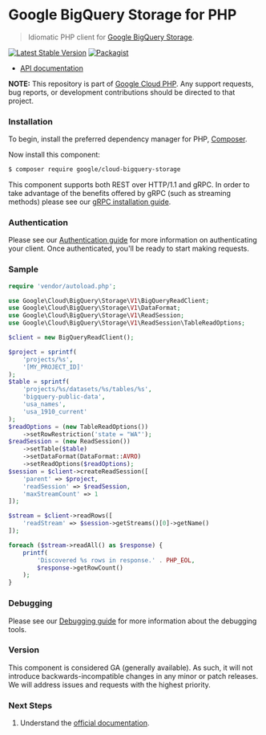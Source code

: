 # Google BigQuery Storage for PHP

> Idiomatic PHP client for [Google BigQuery Storage](https://cloud.google.com/bigquery).

[![Latest Stable Version](https://poser.pugx.org/google/cloud-bigquery-storage/v/stable)](https://packagist.org/packages/google/cloud-bigquery-storage) [![Packagist](https://img.shields.io/packagist/dm/google/cloud-bigquerystorage.svg)](https://packagist.org/packages/google/cloud-bigquerystorage)

* [API documentation](https://cloud.google.com/php/docs/reference/cloud-bigquery-storage/latest)

**NOTE:** This repository is part of [Google Cloud PHP](https://github.com/googleapis/google-cloud-php). Any
support requests, bug reports, or development contributions should be directed to
that project.

### Installation

To begin, install the preferred dependency manager for PHP, [Composer](https://getcomposer.org/).

Now install this component:

```sh
$ composer require google/cloud-bigquery-storage
```

This component supports both REST over HTTP/1.1 and gRPC. In order to take advantage of the benefits offered by gRPC (such as streaming methods)
please see our [gRPC installation guide](https://cloud.google.com/php/grpc).

### Authentication

Please see our [Authentication guide](https://github.com/googleapis/google-cloud-php/blob/main/AUTHENTICATION.md) for more information
on authenticating your client. Once authenticated, you'll be ready to start making requests.

### Sample

```php
require 'vendor/autoload.php';

use Google\Cloud\BigQuery\Storage\V1\BigQueryReadClient;
use Google\Cloud\BigQuery\Storage\V1\DataFormat;
use Google\Cloud\BigQuery\Storage\V1\ReadSession;
use Google\Cloud\BigQuery\Storage\V1\ReadSession\TableReadOptions;

$client = new BigQueryReadClient();

$project = sprintf(
    'projects/%s',
    '[MY_PROJECT_ID]'
);
$table = sprintf(
    'projects/%s/datasets/%s/tables/%s',
    'bigquery-public-data',
    'usa_names',
    'usa_1910_current'
);
$readOptions = (new TableReadOptions())
    ->setRowRestriction('state = "WA"');
$readSession = (new ReadSession())
    ->setTable($table)
    ->setDataFormat(DataFormat::AVRO)
    ->setReadOptions($readOptions);
$session = $client->createReadSession([
    'parent' => $project,
    'readSession' => $readSession,
    'maxStreamCount' => 1
]);

$stream = $client->readRows([
    'readStream' => $session->getStreams()[0]->getName()
]);

foreach ($stream->readAll() as $response) {
    printf(
        'Discovered %s rows in response.' . PHP_EOL,
        $response->getRowCount()
    );
}
```

### Debugging

Please see our [Debugging guide](https://github.com/googleapis/google-cloud-php/blob/main/DEBUG.md)
for more information about the debugging tools.

### Version

This component is considered GA (generally available). As such, it will not introduce backwards-incompatible changes in
any minor or patch releases. We will address issues and requests with the highest priority.

### Next Steps

1. Understand the [official documentation](https://cloud.google.com/bigquery/docs/reference/storage).
